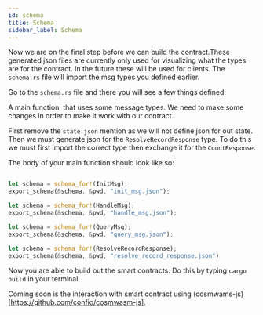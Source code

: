 ```yaml
---
id: schema
title: Schema
sidebar_label: Schema
---
```


Now we are on the final step before we can build the contract.These generated json files are currently only used for visualizing what the types are for the contract. In the future these will be used for clients. The `schema.rs` file will import the msg types you defined earlier.

Go to the `schema.rs` file and there you will see a few things defined.

A main function, that uses some message types. We need to make some changes in order to make it work with our contract.

First remove the `state.json` mention as we will not define json for out state. Then we must generate json for the `ResolveRecordResponse` type. To do this we must first import the correct type then exchange it for the `CountResponse`.


The body of your main function should look like so:

```rust

let schema = schema_for!(InitMsg);
export_schema(&schema, &pwd, "init_msg.json");

let schema = schema_for!(HandleMsg);
export_schema(&schema, &pwd, "handle_msg.json");

let schema = schema_for!(QueryMsg);
export_schema(&schema, &pwd, "query_msg.json");

let schema = schema_for!(ResolveRecordResponse);
export_schema(&schema, &pwd, "resolve_record_response.json")
```

Now you are able to build out the smart contracts. Do this by typing `cargo build` in your terminal.

Coming soon is the interaction with smart contract using (cosmwams-js)[https://github.com/confio/cosmwasm-js].
